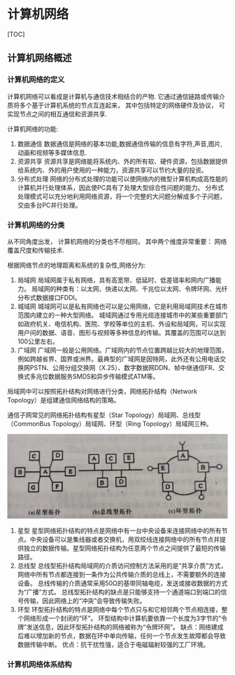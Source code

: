 <!-- 切忌重蹈覆辙! -->
# 计算机网络

[TOC]

## 计算机网络概述

### 计算机网络的定义

计算机网络可以看成是计算机与通信技术相结合的产物.
它通过通信链路或传输介质将多个基于计算机系统的节点互连起来， 其中包括特定的网络硬件及协议， 可实现节点之间的相互通信和资源共享.

计算机网络的功能:

1. 数据通信
   数据通信是网络的基本功能,数据通信传输的信息有字符,声音,图片,动画和视频等多媒体信息.
2. 资源共享
   资源共享是网络能将系统内、外的所有软、硬件资源，包括数据提供给系统内、外的用户使用的一种能力，资源共享可以节约大量的投资。
3. 分布式处理
   网络的分布式处理的功能可以使网络内的微型计算机构成高性能的计算机并行处理体系，因此使PC具有了处理大型综合性问题的能力。
   分布式处理模式可以充分地利用网络资源，将一个完整的大问题分解成多个子问题，交由多台PC并行处理。

### 计算机网络的分类

从不同角度出发， 计算机网络的分类也不尽相同， 其中两个维度非常重要： 网络覆盖尺度和传输技术.

根据网络节点的地理距离和系统的复杂性,网络分为:

1. 局域网
   局域网属于私有网络，具有高宽带、低延时、低差错率和网内广播能力。
   局域网的种类有：以太网、快递以太网、千兆位以太网、令牌环网、光纤分布式数据接口FDDI。
2. 城域网
   城域网可以是私有网络也可以是公用网络，它是利用局域网技术在城市范围内建立的一种大型网络。
   城域网通过专用光缆连接城市中的某些重要部门如政府机关、电信机构、医院、学校等单位的主机、外设和局域网，可以实现用户间的数据、语音、图形与视频等多种信息的传输。其覆盖的范围可以达到100公里左右。
3. 广域网
   广域网一般是公用网络。广域网内的节点位置跨越比较大的地理范围，例如跨越省界、国界或洲界。最典型的广域网是因特网，此外还有公用电话交换网PSTN、公用分组交换网（X.25）、数字数据网DDN、帧中继通信FR、交换式多兆位数据服务SMDS和异步传输模式ATM等。

局域网中可以按照拓扑结构对网络进行分类，网络拓扑结构（Network Topology）是组建通信网络结构的策略。

通信子网常见的网络拓扑结构有星型（Star Topology）局域网、总线型（CommonBus Topology）局域网、环型（Ring Topology）局域网三种。

![网络拓扑结构](/images/局域网拓扑结构种类.jpg)

1. 星型
   星型网络拓扑结构的特点是网络中有一台中央设备来连接网络中的所有节点。中央设备可以是集线器或者交换机，用双绞线连接网络中的所有节点并提供独立的数据传输。星型网络拓扑结构为任意两个节点之间提供了最短的传输路径。
2. 总线型
   总线型拓扑结构局域网的介质访问控制方法采用的是“共享介质”方式，网络中所有节点都连接到一条作为公共传输介质的总线上，不需要额外的连接设备。
   总线传输的介质通常采用50Ω的基带同轴电缆，发送或接收数据的方式为“广播”方式。
   总线型拓扑结构的缺点是只能够支持一个通道端口到端口的信号传输，因此网络上的“冲突”会导致传输失败。
3. 环型
   环型拓扑结构的特点是网络中每个节点只与和它相邻两个节点相连接，整个网络形成一个封闭的“环”。
   环型结构中计算机要依靠一个长度为3字节的“令牌”发送信息，因此环型拓扑结构的网络被称为“令牌环网”。
   缺点：网络建成后难以增加新的节点，数据在环中单向传输，任何一个节点发生故障都会导致数据传输中断。
   优点：抗干扰性强，适合于电磁辐射较强的工厂环境。

### 计算机网络体系结构


